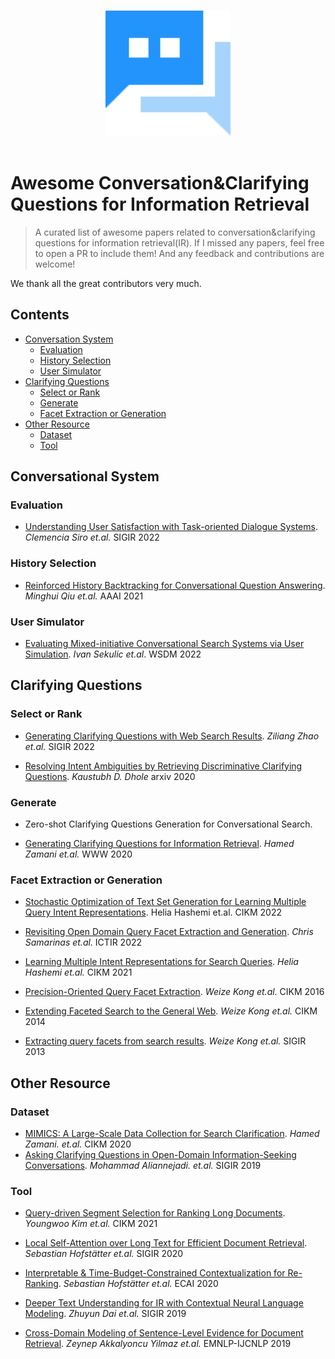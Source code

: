 <p align="center">
  <br>
  <img width="200" src="./imgs/logo.svg" alt="logo of awesome repository">
  <br>
  <br>
</p>

# Awesome Conversation&Clarifying Questions for Information Retrieval

> A curated list of awesome papers related to conversation&clarifying questions for information retrieval(IR). If I missed any papers, feel free to open a PR to include them! And any feedback and contributions are welcome! 

We thank all the great contributors very much.

## Contents

- [Conversation System](#conversational-system)
  * [Evaluation](#evaluation)        
  * [History Selection](#history-selection) 
  * [User Simulator](#user-simulator) 
- [Clarifying Questions](#clarifying-questions)
  - [Select or Rank](#select-or-rank) 
  - [Generate](#generate) 
  - [Facet Extraction or Generation](#facet-extraction-or-generation) 
- [Other Resource](#other-resource)
  - [Dataset](#dataset)
  - [Tool](#tool)




## Conversational System

### Evaluation

- [Understanding User Satisfaction with Task-oriented Dialogue Systems](https://arxiv.org/pdf/2204.12195.pdf). *Clemencia Siro et.al.* SIGIR 2022

### History Selection

- [Reinforced History Backtracking for Conversational Question Answering](https://ojs.aaai.org/index.php/AAAI/article/view/17617). *Minghui Qiu et.al.* AAAI 2021

### User Simulator

- [Evaluating Mixed-initiative Conversational Search Systems via User Simulation](https://arxiv.org/pdf/2204.08046v2.pdf). *Ivan Sekulic et.al*. WSDM 2022

## Clarifying Questions
### Select or Rank

- [Generating Clarifying Questions with Web Search Results](https://dl.acm.org/doi/10.1145/3477495.3531981). *Ziliang Zhao et.al.* SIGIR 2022

- [Resolving Intent Ambiguities by Retrieving Discriminative Clarifying Questions](https://arxiv.org/abs/2008.07559v1). *Kaustubh D. Dhole* arxiv 2020

### Generate

- Zero-shot Clarifying Questions Generation for Conversational Search.

- [Generating Clarifying Questions for Information Retrieval](https://www.microsoft.com/en-us/research/uploads/prod/2020/01/webconf-2020-camera-zamani-et-al.pdf). *Hamed Zamani et.al.* WWW 2020

### Facet Extraction or Generation

- [Stochastic Optimization of Text Set Generation for Learning Multiple Query Intent Representations](https://dl.acm.org/doi/10.1145/3511808.3557666). Helia Hashemi et.al. CIKM 2022

- [Revisiting Open Domain Query Facet Extraction and Generation](https://dl.acm.org/doi/abs/10.1145/3539813.3545138). *Chris Samarinas et.al.* ICTIR 2022
- [Learning Multiple Intent Representations for Search Queries](https://dl.acm.org/doi/pdf/10.1145/3459637.3482445). *Helia Hashemi et.al.* CIKM 2021
- [Precision-Oriented Query Facet Extraction](https://dl.acm.org/doi/pdf/10.1145/2983323.2983824). *Weize Kong et.al.* CIKM 2016
- [Extending Faceted Search to the General Web](https://dl.acm.org/doi/pdf/10.1145/2661829.2661964). *Weize Kong et.al.* CIKM 2014
- [Extracting query facets from search results](https://dl.acm.org/doi/pdf/10.1145/2484028.2484097). *Weize Kong et.al.* SIGIR 2013

## Other Resource

### Dataset

- [MIMICS: A Large-Scale Data Collection for Search Clarification](https://arxiv.org/pdf/2006.10174.pdf). *Hamed Zamani. et.al.* CIKM 2020
- [Asking Clarifying Questions in Open-Domain Information-Seeking Conversations](https://arxiv.org/abs/1907.06554). *Mohammad Aliannejadi. et.al.* SIGIR 2019

### Tool

- [Query-driven Segment Selection for Ranking Long Documents](https://arxiv.org/abs/2109.04611v1). *Youngwoo Kim et.al.* CIKM 2021
- [Local Self-Attention over Long Text for Efficient Document Retrieval](https://arxiv.org/abs/2005.04908). *Sebastian Hofstätter et.al.* SIGIR 2020
- [Interpretable & Time-Budget-Constrained Contextualization for Re-Ranking](https://arxiv.org/abs/2002.01854). *Sebastian Hofstätter et.al.* ECAI 2020

- [Deeper Text Understanding for IR with Contextual Neural Language Modeling](https://arxiv.org/abs/1905.09217v1). *Zhuyun Dai et.al.* SIGIR 2019                

- [Cross-Domain Modeling of Sentence-Level Evidence for Document Retrieval](https://aclanthology.org/D19-1352/). *Zeynep Akkalyoncu Yilmaz et.al.* EMNLP-IJCNLP 2019

